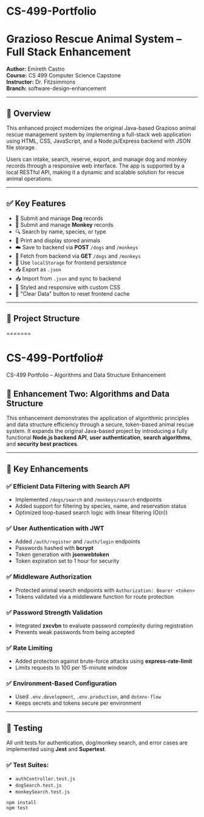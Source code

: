 
# CS-499-Portfolio
# Grazioso Rescue Animal System – Full Stack Enhancement

**Author:** Emireth Castro  
**Course:** CS 499 Computer Science Capstone  
**Instructor:** Dr. Fitzsimmons  
**Branch:** software-design-enhancement

---

## 📌 Overview

This enhanced project modernizes the original Java-based Grazioso animal rescue management system by implementing a full-stack web application using HTML, CSS, JavaScript, and a Node.js/Express backend with JSON file storage.

Users can intake, search, reserve, export, and manage dog and monkey records through a responsive web interface. The app is supported by a local RESTful API, making it a dynamic and scalable solution for rescue animal operations.

---

## ✅ Key Features

- 🐶 Submit and manage **Dog** records
- 🐒 Submit and manage **Monkey** records
- 🔍 Search by name, species, or type
- 📄 Print and display stored animals
- ☁️ Save to backend via **POST** `/dogs` and `/monkeys`
- 🔁 Fetch from backend via **GET** `/dogs` and `/monkeys`
- 💾 Use `localStorage` for frontend persistence
- 📤 Export as `.json`
- 📥 Import from `.json` and sync to backend
- 🎨 Styled and responsive with custom CSS
- 🧹 "Clear Data" button to reset frontend cache

---

## 📁 Project Structure

=======
# CS-499-Portfolio# 

CS-499 Portfolio – Algorithms and Data Structure Enhancement

## 🧠 Enhancement Two: Algorithms and Data Structure

This enhancement demonstrates the application of algorithmic principles and data structure efficiency through a secure, token-based animal rescue system. It expands the original Java-based project by introducing a fully functional **Node.js backend API**, **user authentication**, **search algorithms**, and **security best practices**.

---

## 🔧 Key Enhancements

### ✅ Efficient Data Filtering with Search API
- Implemented `/dogs/search` and `/monkeys/search` endpoints
- Added support for filtering by species, name, and reservation status
- Optimized loop-based search logic with linear filtering (O(n))

### ✅ User Authentication with JWT
- Added `/auth/register` and `/auth/login` endpoints
- Passwords hashed with **bcrypt**
- Token generation with **jsonwebtoken**
- Token expiration set to 1 hour for security

### ✅ Middleware Authorization
- Protected animal search endpoints with `Authorization: Bearer <token>`
- Tokens validated via a middleware function for route protection

### ✅ Password Strength Validation
- Integrated **zxcvbn** to evaluate password complexity during registration
- Prevents weak passwords from being accepted

### ✅ Rate Limiting
- Added protection against brute-force attacks using **express-rate-limit**
- Limits requests to 100 per 15-minute window

### ✅ Environment-Based Configuration
- Used `.env.development`, `.env.production`, and `dotenv-flow`
- Keeps secrets and tokens secure per environment

---

## 🧪 Testing

All unit tests for authentication, dog/monkey search, and error cases are implemented using **Jest** and **Supertest**.

### ✅ Test Suites:
- `authController.test.js`
- `dogSearch.test.js`
- `monkeySearch.test.js`

```bash
npm install
npm test
